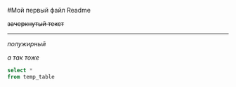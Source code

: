 #Мой первый файл Readme


~~зачеркнутый текст~~

---

*полужирный*

_а так тоже_

```sql
select *
from temp_table
```